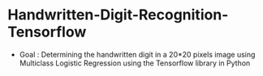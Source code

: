 # Handwritten-Digit-Recognition-Tensorflow
- Goal : Determining the handwritten digit in a 20*20 pixels image using Multiclass Logistic Regression using the Tensorflow library in Python
